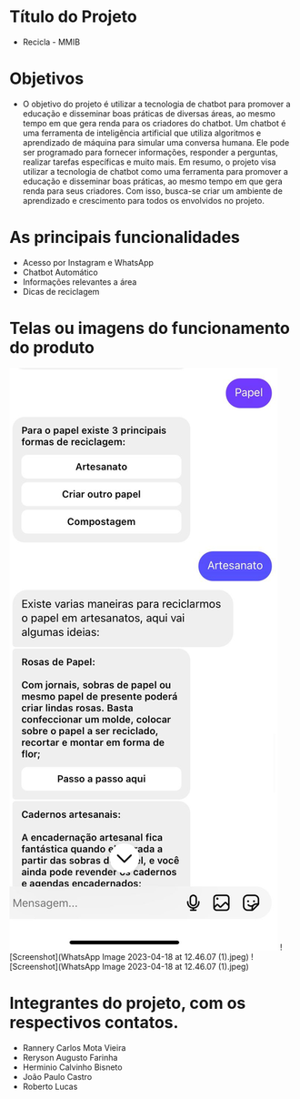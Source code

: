  # Título do Projeto
  - Recicla - MMIB
# Objetivos
  - O objetivo do projeto é utilizar a tecnologia de chatbot para promover a educação e disseminar boas práticas de diversas áreas, ao mesmo tempo em que gera renda para os criadores do chatbot. Um chatbot é uma ferramenta de inteligência artificial que utiliza algoritmos e aprendizado de máquina para simular uma conversa humana. Ele pode ser programado para fornecer informações, responder a perguntas, realizar tarefas específicas e muito mais. Em resumo, o projeto visa utilizar a tecnologia de chatbot como uma ferramenta para promover a educação e disseminar boas práticas, ao mesmo tempo em que gera renda para seus criadores. Com isso, busca-se criar um ambiente de aprendizado e crescimento para todos os envolvidos no projeto.
# As principais funcionalidades
  - Acesso por Instagram e WhatsApp
  - Chatbot Automático 
  - Informações relevantes a área 
  - Dicas de reciclagem 
# Telas ou imagens do funcionamento do produto
![Screenshot](https://github.com/rlmsz/Recicla-MMIB/blob/3dcaa1bb27e0c180a5e50eb019a6142bdc6a4a81/WhatsApp%20Image%202023-04-18%20at%2012.46.07%20(1).jpeg)
![Screenshot](WhatsApp Image 2023-04-18 at 12.46.07 (1).jpeg)
![Screenshot](WhatsApp Image 2023-04-18 at 12.46.07 (1).jpeg)

# Integrantes do projeto, com os respectivos contatos.
  - Rannery Carlos Mota Vieira
  - Reryson Augusto Farinha
  - Herminio Calvinho Bisneto 
  - João Paulo Castro
  - Roberto Lucas
